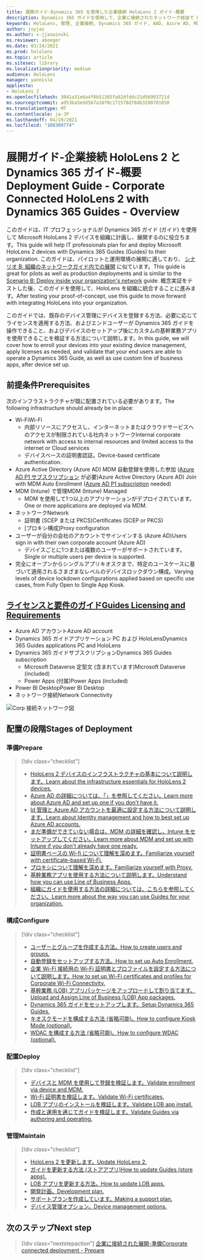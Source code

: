 ```yaml
---
title: 展開ガイド-Dynamics 365 を使用した企業接続 HoloLens 2 ガイド-概要
description: Dynamics 365 ガイドを使用して、企業に接続されたネットワーク経由で HoloLens 2 デバイスを登録する方法について説明します。
keywords: HoloLens, 管理, 企業接続, Dynamics 365 ガイド, AAD, Azure AD, MDM, モバイルデバイス管理
author: joyjaz
ms.author: v-jjaswinski
ms.reviewer: aboeger
ms.date: 03/24/2021
ms.prod: hololens
ms.topic: article
ms.sitesec: library
ms.localizationpriority: medium
audience: HoloLens
manager: yannisle
appliesto:
- HoloLens 2
ms.openlocfilehash: 3041a31e6a4f8b51385fa02dfddc21d56993721d
ms.sourcegitcommit: ad53ba5edd567a18f0c172578d78db3190701650
ms.translationtype: MT
ms.contentlocale: ja-JP
ms.lasthandoff: 04/19/2021
ms.locfileid: "108309774"
---
```

# <a name="deployment-guide---corporate-connected-hololens-2-with-dynamics-365-guides---overview"></a><span data-ttu-id="ddb96-104">展開ガイド-企業接続 HoloLens 2 と Dynamics 365 ガイド-概要</span><span class="sxs-lookup"><span data-stu-id="ddb96-104">Deployment Guide - Corporate Connected HoloLens 2 with Dynamics 365 Guides - Overview</span></span>

<span data-ttu-id="ddb96-105">このガイドは、IT プロフェッショナルが Dynamics 365 ガイド (ガイド) を使用して Microsoft HoloLens 2 デバイスを組織に計画し、展開するのに役立ちます。</span><span class="sxs-lookup"><span data-stu-id="ddb96-105">This guide will help IT professionals plan for and deploy Microsoft HoloLens 2 devices with Dynamics 365 Guides (Guides) to their organization.</span></span> <span data-ttu-id="ddb96-106">このガイドは、パイロットと運用環境の展開に適しており、 [シナリオ B: 組織のネットワークガイド内での展開](https://docs.microsoft.com/hololens/common-scenarios#scenario-b-deploy-inside-your-organizations-network) に似ています。</span><span class="sxs-lookup"><span data-stu-id="ddb96-106">This guide is great for pilots as well as production deployments and is similar to the [Scenario B: Deploy inside your organization's network](https://docs.microsoft.com/hololens/common-scenarios#scenario-b-deploy-inside-your-organizations-network) guide.</span></span> <span data-ttu-id="ddb96-107">概念実証をテストした後、このガイドを使用して、HoloLens を組織に統合することに進みます。</span><span class="sxs-lookup"><span data-stu-id="ddb96-107">After testing your proof-of-concept, use this guide to move forward with integrating HoloLens into your organization.</span></span>

<span data-ttu-id="ddb96-108">このガイドでは、既存のデバイス管理にデバイスを登録する方法、必要に応じてライセンスを適用する方法、およびエンドユーザーが Dynamics 365 ガイドを操作できること、およびデバイスのセットアップ後にカスタムの基幹業務アプリを使用できることを検証する方法について説明します。</span><span class="sxs-lookup"><span data-stu-id="ddb96-108">In this guide, we will cover how to enroll your devices into your existing device management, apply licenses as needed, and validate that your end users are able to operate a Dynamics 365 Guide, as well as use custom line of business apps, after device set up.</span></span> 

## <a name="prerequisites"></a><span data-ttu-id="ddb96-109">前提条件</span><span class="sxs-lookup"><span data-stu-id="ddb96-109">Prerequisites</span></span>

<span data-ttu-id="ddb96-110">次のインフラストラクチャが既に配置されている必要があります。</span><span class="sxs-lookup"><span data-stu-id="ddb96-110">The following infrastructure should already be in place:</span></span>
- <span data-ttu-id="ddb96-111">Wi-Fi</span><span class="sxs-lookup"><span data-stu-id="ddb96-111">Wi-Fi</span></span>
    - <span data-ttu-id="ddb96-112">内部リソースにアクセスし、インターネットまたはクラウドサービスへのアクセスが制限されている社内ネットワーク</span><span class="sxs-lookup"><span data-stu-id="ddb96-112">Internal corporate network with access to internal resources and limited access to the internet or Cloud services</span></span>
    - <span data-ttu-id="ddb96-113">デバイスベースの証明書認証。</span><span class="sxs-lookup"><span data-stu-id="ddb96-113">Device-based certificate authentication.</span></span>
- <span data-ttu-id="ddb96-114">Azure Active Directory (Azure AD) MDM 自動登録を使用した参加 ([Azure AD P1 サブスクリプション](https://docs.microsoft.com/azure/active-directory/fundamentals/active-directory-whatis) が必要)</span><span class="sxs-lookup"><span data-stu-id="ddb96-114">Azure Active Directory (Azure AD) Join with MDM Auto Enrollment ([Azure AD P1 subscription](https://docs.microsoft.com/azure/active-directory/fundamentals/active-directory-whatis) needed)</span></span>
- <span data-ttu-id="ddb96-115">MDM (Intune) で管理</span><span class="sxs-lookup"><span data-stu-id="ddb96-115">MDM (Intune) Managed</span></span>
    - <span data-ttu-id="ddb96-116">MDM を使用して1つ以上のアプリケーションがデプロイされています。</span><span class="sxs-lookup"><span data-stu-id="ddb96-116">One or more applications are deployed via MDM.</span></span>
- <span data-ttu-id="ddb96-117">ネットワーク</span><span class="sxs-lookup"><span data-stu-id="ddb96-117">Network</span></span> 
    - <span data-ttu-id="ddb96-118">証明書 (SCEP または PKCS)</span><span class="sxs-lookup"><span data-stu-id="ddb96-118">Certificates (SCEP or PKCS)</span></span>
    - <span data-ttu-id="ddb96-119">[プロキシ構成]</span><span class="sxs-lookup"><span data-stu-id="ddb96-119">Proxy configuration</span></span>
- <span data-ttu-id="ddb96-120">ユーザーが自分の会社のアカウントでサインインする (Azure AD)</span><span class="sxs-lookup"><span data-stu-id="ddb96-120">Users sign in with their own corporate account (Azure AD)</span></span>
    - <span data-ttu-id="ddb96-121">デバイスごとに1つまたは複数のユーザーがサポートされています。</span><span class="sxs-lookup"><span data-stu-id="ddb96-121">Single or multiple users per device is supported.</span></span>
- <span data-ttu-id="ddb96-122">完全にオープンからシングルアプリキオスクまで、特定のユースケースに基づいて適用されるさまざまなレベルのデバイスロックダウン構成。</span><span class="sxs-lookup"><span data-stu-id="ddb96-122">Varying levels of device lockdown configurations applied based on specific use cases, from Fully Open to Single App Kiosk.</span></span>

## <a name="guides-licensing-and-requirements"></a>[<span data-ttu-id="ddb96-123">ライセンスと要件のガイド</span><span class="sxs-lookup"><span data-stu-id="ddb96-123">Guides Licensing and Requirements</span></span>](https://docs.microsoft.com/dynamics365/mixed-reality/guides/requirements#licensing-and-product-requirements)
- <span data-ttu-id="ddb96-124">Azure AD アカウント</span><span class="sxs-lookup"><span data-stu-id="ddb96-124">Azure AD account</span></span>
- <span data-ttu-id="ddb96-125">Dynamics 365 ガイドアプリケーション PC および HoloLens</span><span class="sxs-lookup"><span data-stu-id="ddb96-125">Dynamics 365 Guides applications PC and HoloLens</span></span>
- <span data-ttu-id="ddb96-126">Dynamics 365 ガイドサブスクリプション</span><span class="sxs-lookup"><span data-stu-id="ddb96-126">Dynamics 365 Guides subscription</span></span>
    - <span data-ttu-id="ddb96-127">Microsoft Dataverse 定型文 (含まれています)</span><span class="sxs-lookup"><span data-stu-id="ddb96-127">Microsoft Dataverse (included)</span></span>
    - <span data-ttu-id="ddb96-128">Power Apps (付属)</span><span class="sxs-lookup"><span data-stu-id="ddb96-128">Power Apps (included)</span></span>
- <span data-ttu-id="ddb96-129">Power BI Desktop</span><span class="sxs-lookup"><span data-stu-id="ddb96-129">Power BI Desktop</span></span>
- <span data-ttu-id="ddb96-130">ネットワーク接続</span><span class="sxs-lookup"><span data-stu-id="ddb96-130">Network Connectivity</span></span>

![Corp 接続ネットワーク図](./images/corpconnected-diagHL2-guides.png)

## <a name="stages-of-deployment"></a><span data-ttu-id="ddb96-132">配置の段階</span><span class="sxs-lookup"><span data-stu-id="ddb96-132">Stages of Deployment</span></span>
### <a name="prepare"></a><span data-ttu-id="ddb96-133">準備</span><span class="sxs-lookup"><span data-stu-id="ddb96-133">Prepare</span></span>
> [!div class="checklist"]
>- [<span data-ttu-id="ddb96-134">HoloLens 2 デバイスのインフラストラクチャの基本について説明します。</span><span class="sxs-lookup"><span data-stu-id="ddb96-134">Learn about the infrastructure essentials for HoloLens 2 devices.</span></span>](hololens2-corp-connected-prepare.md#infrastructure-essentials)
>- [<span data-ttu-id="ddb96-135">Azure AD の詳細については、「」を参照してください。</span><span class="sxs-lookup"><span data-stu-id="ddb96-135">Learn more about Azure AD and set up one if you don't have it.</span></span>](hololens2-corp-connected-prepare.md#azure-active-directory)
>- [<span data-ttu-id="ddb96-136">Id 管理と Azure AD アカウントを最適に設定する方法について説明します。</span><span class="sxs-lookup"><span data-stu-id="ddb96-136">Learn about Identity management and how to best set up Azure AD accounts.</span></span>](hololens2-corp-connected-prepare.md#identity-management)
>- [<span data-ttu-id="ddb96-137">まだ準備ができていない場合は、MDM の詳細を確認し、Intune をセットアップしてください。</span><span class="sxs-lookup"><span data-stu-id="ddb96-137">Learn more about MDM and set up with Intune if you don't already have one ready.</span></span>](hololens2-corp-connected-prepare.md#mobile-device-management)
>- [<span data-ttu-id="ddb96-138">証明書ベースの Wi-fi について理解を深めます。</span><span class="sxs-lookup"><span data-stu-id="ddb96-138">Familiarize yourself with certificate-based Wi-Fi.</span></span>](hololens2-corp-connected-prepare.md#certificates)
>- [<span data-ttu-id="ddb96-139">プロキシについて理解を深めます。</span><span class="sxs-lookup"><span data-stu-id="ddb96-139">Familiarize yourself with Proxy.</span></span>](hololens2-corp-connected-prepare.md#proxy)
>- [<span data-ttu-id="ddb96-140">基幹業務アプリを使用する方法について説明します。</span><span class="sxs-lookup"><span data-stu-id="ddb96-140">Understand how you can use Line of Business Apps.</span></span>](hololens2-corp-connected-prepare.md#line-of-business-apps)
>- [<span data-ttu-id="ddb96-141">組織にガイドを使用する方法の詳細については、こちらを参照してください。</span><span class="sxs-lookup"><span data-stu-id="ddb96-141">Learn more about the way you can use Guides for your organization.</span></span>](hololens2-corp-connected-prepare.md#guides-playbook)
### <a name="configure"></a><span data-ttu-id="ddb96-142">構成</span><span class="sxs-lookup"><span data-stu-id="ddb96-142">Configure</span></span>
> [!div class="checklist"]
>- [<span data-ttu-id="ddb96-143">ユーザーとグループを作成する方法。</span><span class="sxs-lookup"><span data-stu-id="ddb96-143">How to create users and groups.</span></span>](hololens2-corp-connected-configure.md#azure-users-and-groups)
>- [<span data-ttu-id="ddb96-144">自動登録をセットアップする方法。</span><span class="sxs-lookup"><span data-stu-id="ddb96-144">How to set up Auto Enrollment.</span></span>](hololens2-corp-connected-configure.md#auto-enrollment-on-hololens-2)
>- [<span data-ttu-id="ddb96-145">企業 Wi-Fi 接続用の Wi-Fi 証明書とプロファイルを設定する方法について説明します。</span><span class="sxs-lookup"><span data-stu-id="ddb96-145">How to set up Wi-Fi certificates and profiles for Corporate Wi-Fi Connectivity.</span></span>](hololens2-corp-connected-configure.md#corporate-wi-fi-connectivity)
>- [<span data-ttu-id="ddb96-146">基幹業務 (LOB) アプリパッケージをアップロードして割り当てます。</span><span class="sxs-lookup"><span data-stu-id="ddb96-146">Upload and Assign Line of Business (LOB) App packages.</span></span>](hololens2-corp-connected-configure.md#app-deployment)
>- [<span data-ttu-id="ddb96-147">Dynamics 365 ガイドをセットアップします。</span><span class="sxs-lookup"><span data-stu-id="ddb96-147">Setup Dynamics 365 Guides.</span></span>](hololens2-corp-connected-configure.md#setup-guides-application-licenses-dataverse-and-authoring)
>- [<span data-ttu-id="ddb96-148">キオスクモードを構成する方法 (省略可能)。</span><span class="sxs-lookup"><span data-stu-id="ddb96-148">How to configure Kiosk Mode (optional).</span></span>](hololens2-corp-connected-configure.md#optional-kiosk-mode)
>- [<span data-ttu-id="ddb96-149">WDAC を構成する方法 (省略可能)。</span><span class="sxs-lookup"><span data-stu-id="ddb96-149">How to configure WDAC (optional).</span></span>](hololens2-corp-connected-configure.md#optional-wdac)
### <a name="deploy"></a><span data-ttu-id="ddb96-150">配置</span><span class="sxs-lookup"><span data-stu-id="ddb96-150">Deploy</span></span>
> [!div class="checklist"]
>-  [<span data-ttu-id="ddb96-151">デバイスと MDM を使用して登録を検証します。</span><span class="sxs-lookup"><span data-stu-id="ddb96-151">Validate enrollment via device and MDM.</span></span>](hololens2-corp-connected-deploy.md#enrollment-validation)
>-  [<span data-ttu-id="ddb96-152">Wi-Fi 証明書を検証します。</span><span class="sxs-lookup"><span data-stu-id="ddb96-152">Validate Wi-Fi certificates.</span></span>](hololens2-corp-connected-deploy.md#wi-fi-certificate-validation)
>-  [<span data-ttu-id="ddb96-153">LOB アプリのインストールを検証します。</span><span class="sxs-lookup"><span data-stu-id="ddb96-153">Validate LOB app install.</span></span>](hololens2-corp-connected-deploy.md#validate-lob-app-install)
>-  [<span data-ttu-id="ddb96-154">作成と運用を通じてガイドを検証します。</span><span class="sxs-lookup"><span data-stu-id="ddb96-154">Validate Guides via authoring and operating.</span></span>](hololens2-corp-connected-deploy.md#validate-dynamics-365-guides)
### <a name="maintain"></a><span data-ttu-id="ddb96-155">管理</span><span class="sxs-lookup"><span data-stu-id="ddb96-155">Maintain</span></span>
> [!div class="checklist"]
>- [<span data-ttu-id="ddb96-156">HoloLens 2 を更新します。</span><span class="sxs-lookup"><span data-stu-id="ddb96-156">Update HoloLens 2.</span></span>](hololens2-corp-connected-maintain.md#update-hololens)
>- [<span data-ttu-id="ddb96-157">ガイドを更新する方法 (ストアアプリ)</span><span class="sxs-lookup"><span data-stu-id="ddb96-157">How to update Guides (store apps).</span></span>](hololens2-corp-connected-maintain.md#how-to-update-dynamics-365-guides-and-other-store-apps)
>- [<span data-ttu-id="ddb96-158">LOB アプリを更新する方法。</span><span class="sxs-lookup"><span data-stu-id="ddb96-158">How to update LOB apps.</span></span>](hololens2-corp-connected-maintain.md#how-to-update-lob-apps) 
>- [<span data-ttu-id="ddb96-159">開発計画。</span><span class="sxs-lookup"><span data-stu-id="ddb96-159">Development plan.</span></span>](hololens2-corp-connected-maintain.md#development-plan) 
>- [<span data-ttu-id="ddb96-160">サポートプランを作成しています。</span><span class="sxs-lookup"><span data-stu-id="ddb96-160">Making a support plan.</span></span>](hololens2-corp-connected-maintain.md#support-plan)
>- [<span data-ttu-id="ddb96-161">デバイス管理オプション。</span><span class="sxs-lookup"><span data-stu-id="ddb96-161">Device management options.</span></span>](hololens2-corp-connected-maintain.md#device-management)

## <a name="next-step"></a><span data-ttu-id="ddb96-162">次のステップ</span><span class="sxs-lookup"><span data-stu-id="ddb96-162">Next step</span></span> 
> [!div class="nextstepaction"]
> [<span data-ttu-id="ddb96-163">企業に接続された展開-準備</span><span class="sxs-lookup"><span data-stu-id="ddb96-163">Corporate connected deployment - Prepare</span></span>](hololens2-corp-connected-prepare.md)
